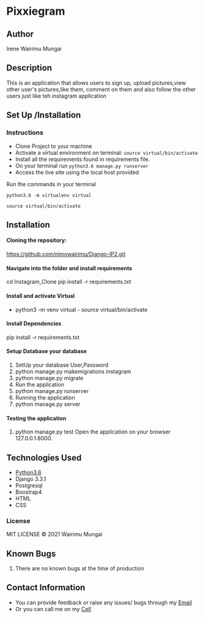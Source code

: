 # Pixxiegram


## Author

Irene Wairimu Mungai 

## Description
This is an application that allows users to sign up, upload pictures,view other user's pictures,like them, comment on them and also follow the other users just like teh instagram application





## Set Up /Installation
### Instructions 
* Clone Project to your machine
* Activate a virtual environment on terminal: `source virtual/bin/activate`
* Install all the requirements found in requirements file.
* On your terminal run `python3.6 manage.py runserver`
* Access the live site using the local host provided

Run the commands in your terminal
```
python3.6 -m virtualenv virtual
```

```
source virtual/bin/activate
```

## Installation
#### Cloning the repository:
https://github.com/nimowairimu/Django-IP2.git
#### Navigate into the folder and install requirements
cd Instagram_Clone pip install -r requirements.txt 
#### Install and activate Virtual
- python3 -m venv virtual - source virtual/bin/activate  
#### Install Dependencies
pip install -r requirements.txt 
#### Setup Database your database
1. SetUp your database User,Password
1. python manage.py makemigrations instagram
1. python manage.py migrate 
1. Run the application
1. python manage.py runserver 
1. Running the application
1. python manage.py server 

#### Testing the application
1. python manage.py test 
Open the application on your browser 127.0.0.1:8000.
        
##  Technologies Used

* [Python3.6](https://docs.python.org/3/)
* Django 3.3.1
* Postgresql 
* Boostrap4
* HTML
* CSS


### License

MIT LICENSE © 2021 Wairimu Mungai

## Known Bugs
1. There are no known bugs at the time of production

## Contact Information

 - You can provide feedback or raise any issues/ bugs through my [Email](nimowairimu@gmail.com)
  - Or you can call me on my [Cell](+254704529132)



